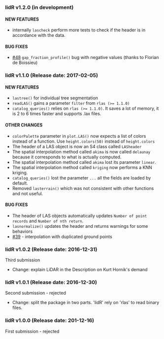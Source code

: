 ### lidR v1.2.0 (in development)

#### NEW FEATURES

* internally `lascheck` perform more tests to check if the header is in accordance with the data.

#### BUG FIXES

* [#48](https://github.com/Jean-Romain/lidR/pull/48) `gap_fraction_profile()` bug with negative values (thanks to Florian de Boissieu)


### lidR v1.1.0 (Release date: 2017-02-05)

#### NEW FEATURES

* `lastree()` for individual tree segmentation
* `readLAS()` gains a parameter `filter` from `rlas (>= 1.1.0)`
* `catalog_queries()` relies on `rlas (>= 1.1.0)`. It saves a lot of memory, it is 2 to 6 times faster and supports .lax files.

#### OTHER CHANGES

* `colorPalette` parameter in `plot.LAS()` now expects a list of colors instead of a function. Use `height.colors(50)` instead of `height.colors`
* The header of a LAS object is now an S4 class called `LASheader`
* The spatial interpolation method called `akima` is now called `delaunay` because it corresponds to what is actually computed.
* The spatial interpolation method called `akima` lost its parameter `linear`.
* The spatial interpolation method called `kriging` now performs a KNN kriging.
* `catalog_queries()` lost the parameter `...` all the fields are loaded by default.
* Removed `lasterrain()` which was not consistent with other functions and not useful.

#### BUG FIXES

* The header of LAS objects automatically updates `Number of point records` and `Number of nth return`.
* `lasnormalize()` updates the header and returns warnings for some behaviors
* [#39](https://github.com/Jean-Romain/lidR/issues/39) - interpolation with duplicated ground points


### lidR v1.0.2 (Release date: 2016-12-31)

Third submission

* Change: explain LiDAR in the Description on Kurt Hornik's demand

### lidR v1.0.1 (Release date: 2016-12-30)

Second submission - rejected

* Change: split the package in two parts. 'lidR' rely on 'rlas' to read binary files.

### lidR v1.0.0 (Release date: 201-12-16)

First submission - rejected
